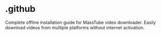 # .github
Complete offline installation guide for MassTube video downloader. Easily download videos from multiple platforms without internet activation.
